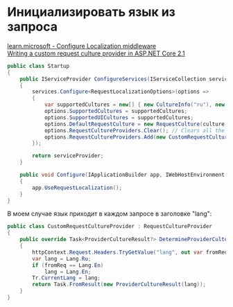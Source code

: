 # Инициализировать язык из запроса

[learn.microsoft - Configure Localization middleware](https://learn.microsoft.com/ru/aspnet/core/fundamentals/localization/select-language-culture#configure-localization-middleware)  
[Writing a custom request culture provider in ASP.NET Core 2.1](https://ml-software.ch/posts/writing-a-custom-request-culture-provider-in-asp-net-core-2-1)  

```csharp
public class Startup
{
    public IServiceProvider ConfigureServices(IServiceCollection services)
    {
        services.Configure<RequestLocalizationOptions>(options =>
        {
            var supportedCultures = new[] { new CultureInfo("ru"), new CultureInfo("en") };
            options.SupportedCultures = supportedCultures;
            options.SupportedUICultures = supportedCultures;
            options.DefaultRequestCulture = new RequestCulture(culture: "ru", uiCulture: "ru");
            options.RequestCultureProviders.Clear(); // Clears all the default culture providers from the list
            options.RequestCultureProviders.Add(new CustomRequestCultureProvider()); // Add your custom culture provider back to the list
        });

        return serviceProvider;
    }

    public void Configure(IApplicationBuilder app, IWebHostEnvironment _)
    {
        app.UseRequestLocalization();
    }
}
```

В моем случае язык приходит в каждом запросе в заголовке "lang":

```csharp
public class CustomRequestCultureProvider : RequestCultureProvider
{
    public override Task<ProviderCultureResult?> DetermineProviderCultureResult(HttpContext httpContext)
    {
        httpContext.Request.Headers.TryGetValue("lang", out var fromReq);
        var lang = Lang.Ru;
        if (fromReq == Lang.En)
            lang = Lang.En;
        Tr.CurrentLang = lang;
        return Task.FromResult(new ProviderCultureResult(lang));
    }
}
```
